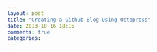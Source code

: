 ```yaml
---
layout: post
title: "Creating a Github Blog Using Octopress"
date: 2013-10-16 18:15
comments: true
categories: 
---
```

